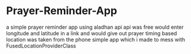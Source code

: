 # Prayer-Reminder-App

a simple prayer reminder app 
using aladhan api 
api was free 
would enter longitude and latitude in a link 
and would give out prayer timing based 
location was taken from the phone 
simple app which i made to mess with FusedLocationProviderClass
